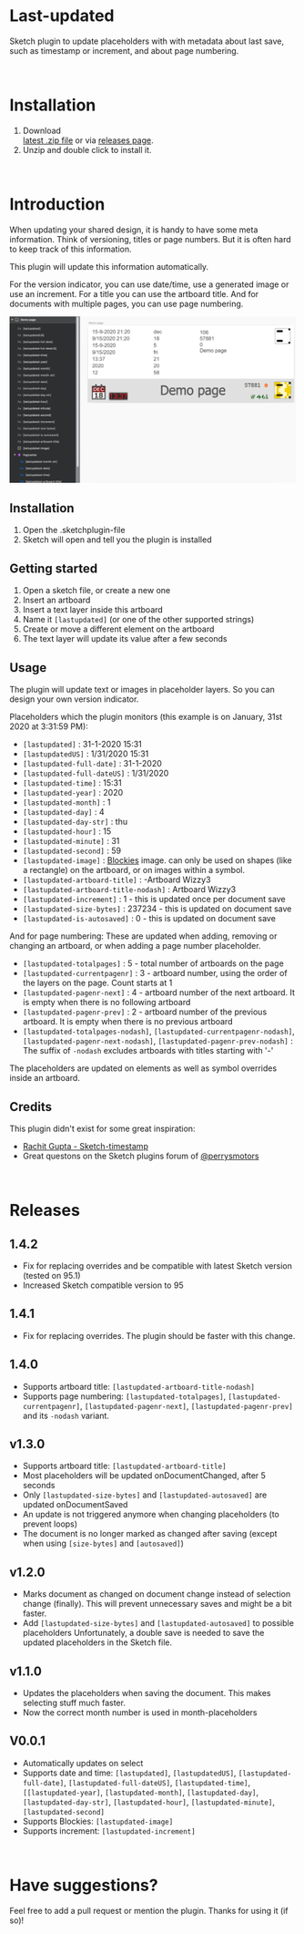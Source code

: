 # Last-updated

Sketch plugin to update placeholders with with metadata about last save, such as timestamp or increment, and about page numbering.

<br>

# Installation

1. Download  
[latest .zip file](https://github.com/bvmensvoort/sketch-last-updated/releases/download/v1.4.0/sketch-last-updated-1.4.0.zip) or via [releases page](https://github.com/bvmensvoort/sketch-last-updated/releases).
2. Unzip and double click to install it.

<br>

# Introduction

When updating your shared design, it is handy to have some meta information. Think of versioning, titles or page numbers. But it is often hard to keep track of this information.

This plugin will update this information automatically.

For the version indicator, you can use date/time, use a generated image or use an increment. For a title you can use the artboard title. And for documents with multiple pages, you can use page numbering.

![Screenshot Sketch with features displayed](https://github.com/bvmensvoort/sketch-last-updated/raw/master/lastupdated-features.png)

## Installation

1. Open the .sketchplugin-file
2. Sketch will open and tell you the plugin is installed

## Getting started

1. Open a sketch file, or create a new one
2. Insert an artboard
3. Insert a text layer inside this artboard
3. Name it `[lastupdated]` (or one of the other supported strings)
4. Create or move a different element on the artboard
5. The text layer will update its value after a few seconds

## Usage
The plugin will update text or images in placeholder layers.
So you can design your own version indicator.

Placeholders which the plugin monitors (this example is on January, 31st 2020 at 3:31:59 PM):
* `[lastupdated]` :  31-1-2020 15:31
* `[lastupdatedUS]` :  1/31/2020 15:31
* `[lastupdated-full-date]` :  31-1-2020
* `[lastupdated-full-dateUS]` :  1/31/2020
* `[lastupdated-time]` :  15:31
* `[lastupdated-year]` :  2020
* `[lastupdated-month]` :  1
* `[lastupdated-day]` :  4
* `[lastupdated-day-str]` :  thu
* `[lastupdated-hour]` : 15
* `[lastupdated-minute]` :  31
* `[lastupdated-second]` :  59
* `[lastupdated-image]` :  [Blockies](https://github.com/download13/blockies) image. can only be used on shapes (like a rectangle) on the artboard, or on images within a symbol.
* `[lastupdated-artboard-title]` : -Artboard Wizzy3
* `[lastupdated-artboard-title-nodash]` : Artboard Wizzy3
* `[lastupdated-increment]` :  1 - this is updated once per document save
* `[lastupdated-size-bytes]` :  237234 - this is updated on document save
* `[lastupdated-is-autosaved]` :  0 - this is updated on document save

And for page numbering:
These are updated when adding, removing or changing an artboard, or when adding a page number placeholder.
* `[lastupdated-totalpages]` :  5 - total number of artboards on the page
* `[lastupdated-currentpagenr]` :  3 - artboard number, using the order of the layers on the page. Count starts at 1
* `[lastupdated-pagenr-next]` :  4 - artboard number of the next artboard. It is empty when there is no following artboard
* `[lastupdated-pagenr-prev]` :  2 - artboard number of the previous artboard. It is empty when there is no previous artboard
* `[lastupdated-totalpages-nodash]`, `[lastupdated-currentpagenr-nodash]`, `[lastupdated-pagenr-next-nodash]`, `[lastupdated-pagenr-prev-nodash]` : The suffix of `-nodash` excludes artboards with titles starting with '-'

The placeholders are updated on elements as well as symbol overrides inside an artboard.

## Credits
This plugin didn't exist for some great inspiration:
- [Rachit Gupta - Sketch-timestamp](https://github.com/rachit91/sketch-timestamp)
- Great questons on the Sketch plugins forum of [@perrysmotors](https://sketchplugins.com/d/794-how-do-you-update-an-override-with-a-new-image)

<br>

# Releases
## 1.4.2
- Fix for replacing overrides and be compatible with latest Sketch version (tested on 95.1)
- Increased Sketch compatible version to 95

## 1.4.1
- Fix for replacing overrides. The plugin should be faster with this change.

## 1.4.0
- Supports artboard title: `[lastupdated-artboard-title-nodash]`
- Supports page numbering: `[lastupdated-totalpages]`, `[lastupdated-currentpagenr]`, `[lastupdated-pagenr-next]`, `[lastupdated-pagenr-prev]` and its `-nodash` variant.

## v1.3.0
- Supports artboard title: `[lastupdated-artboard-title]`
- Most placeholders will be updated onDocumentChanged, after 5 seconds
- Only `[lastupdated-size-bytes]` and `[lastupdated-autosaved]` are updated onDocumentSaved
- An update is not triggered anymore when changing placeholders (to prevent loops)
- The document is no longer marked as changed after saving (except when using `[size-bytes]` and `[autosaved]`)

## v1.2.0
- Marks document as changed on document change instead of selection change (finally). This will prevent unnecessary saves and might be a bit faster.
- Add `[lastupdated-size-bytes]` and `[lastupdated-autosaved]` to possible placeholders
Unfortunately, a double save is needed to save the updated placeholders in the Sketch file.

## v1.1.0
- Updates the placeholders when saving the document. This makes selecting stuff much faster.
- Now the correct month number is used in month-placeholders

## V0.0.1
- Automatically updates on select
- Supports date and time: `[lastupdated]`, `[lastupdatedUS]`, `[lastupdated-full-date]`, `[lastupdated-full-dateUS]`, `[lastupdated-time]`, `[[lastupdated-year]`, `[lastupdated-month]`, `[lastupdated-day]`, `[lastupdated-day-str]`, `[lastupdated-hour]`, `[lastupdated-minute]`, `[lastupdated-second]`
- Supports Blockies: `[lastupdated-image]`
- Supports increment: `[lastupdated-increment]`

<br>

# Have suggestions?

Feel free to add a pull request or mention the plugin.
Thanks for using it (if so)!